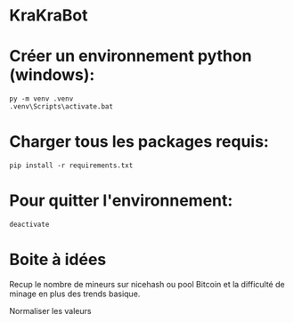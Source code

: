 # KraKraBot


# Créer un environnement python (windows):

	py -m venv .venv
	.venv\Scripts\activate.bat

# Charger tous les packages requis:

	pip install -r requirements.txt

# Pour quitter l'environnement:

	deactivate
	
# Boite à idées

Recup le nombre de mineurs sur nicehash ou pool Bitcoin et la difficulté de minage en plus des trends basique.

Normaliser les valeurs
